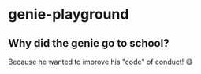 # genie-playground

## Why did the genie go to school?

Because he wanted to improve his "code" of conduct! 😄

